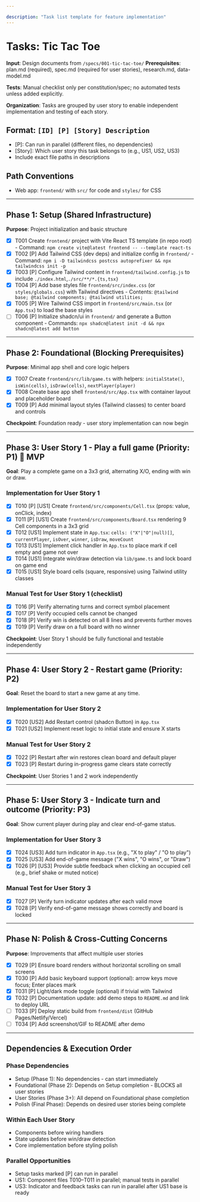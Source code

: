 ```yaml
---

description: "Task list template for feature implementation"
---
```


# Tasks: Tic Tac Toe

**Input**: Design documents from `/specs/001-tic-tac-toe/`
**Prerequisites**: plan.md (required), spec.md (required for user stories), research.md, data-model.md

**Tests**: Manual checklist only per constitution/spec; no automated tests unless added explicitly.

**Organization**: Tasks are grouped by user story to enable independent implementation and testing of each story.

## Format: `[ID] [P] [Story] Description`

- [P]: Can run in parallel (different files, no dependencies)
- [Story]: Which user story this task belongs to (e.g., US1, US2, US3)
- Include exact file paths in descriptions

## Path Conventions

- Web app: `frontend/` with `src/` for code and `styles/` for CSS

---

## Phase 1: Setup (Shared Infrastructure)

**Purpose**: Project initialization and basic structure

- [X] T001 Create `frontend/` project with Vite React TS template (in repo root)
      - Command: `npm create vite@latest frontend -- --template react-ts`
- [X] T002 [P] Add Tailwind CSS (dev deps) and initialize config in `frontend/`
      - Command: `npm i -D tailwindcss postcss autoprefixer && npx tailwindcss init -p`
- [X] T003 [P] Configure Tailwind content in `frontend/tailwind.config.js` to include `./index.html`,`./src/**/*.{ts,tsx}`
- [X] T004 [P] Add base styles file `frontend/src/index.css` (or `styles/globals.css`) with Tailwind directives
      - Contents: `@tailwind base; @tailwind components; @tailwind utilities;`
- [X] T005 [P] Wire Tailwind CSS import in `frontend/src/main.tsx` (or `App.tsx`) to load the base styles
- [ ] T006 [P] Initialize shadcn/ui in `frontend/` and generate a Button component
      - Commands: `npx shadcn@latest init -d && npx shadcn@latest add button`

---

## Phase 2: Foundational (Blocking Prerequisites)

**Purpose**: Minimal app shell and core logic helpers

- [X] T007 Create `frontend/src/lib/game.ts` with helpers: `initialState()`, `isWin(cells)`, `isDraw(cells)`, `nextPlayer(player)`
- [X] T008 Create base app shell `frontend/src/App.tsx` with container layout and placeholder board
- [X] T009 [P] Add minimal layout styles (Tailwind classes) to center board and controls

**Checkpoint**: Foundation ready - user story implementation can now begin

---

## Phase 3: User Story 1 - Play a full game (Priority: P1) 🎯 MVP

**Goal**: Play a complete game on a 3x3 grid, alternating X/O, ending with win or draw.

### Implementation for User Story 1

- [X] T010 [P] [US1] Create `frontend/src/components/Cell.tsx` (props: value, onClick, index)
- [X] T011 [P] [US1] Create `frontend/src/components/Board.tsx` rendering 9 Cell components in a 3x3 grid
- [X] T012 [US1] Implement state in `App.tsx`: `cells: ("X"|"O"|null)[]`, `currentPlayer`, `isOver`, `winner`, `isDraw`, `moveCount`
- [X] T013 [US1] Implement click handler in `App.tsx` to place mark if cell empty and game not over
- [X] T014 [US1] Integrate win/draw detection via `lib/game.ts` and lock board on game end
- [X] T015 [US1] Style board cells (square, responsive) using Tailwind utility classes

### Manual Test for User Story 1 (checklist)

- [X] T016 [P] Verify alternating turns and correct symbol placement
- [X] T017 [P] Verify occupied cells cannot be changed
- [X] T018 [P] Verify win is detected on all 8 lines and prevents further moves
- [X] T019 [P] Verify draw on a full board with no winner

**Checkpoint**: User Story 1 should be fully functional and testable independently

---

## Phase 4: User Story 2 - Restart game (Priority: P2)

**Goal**: Reset the board to start a new game at any time.

### Implementation for User Story 2

- [X] T020 [US2] Add Restart control (shadcn Button) in `App.tsx`
- [X] T021 [US2] Implement reset logic to initial state and ensure X starts

### Manual Test for User Story 2

- [X] T022 [P] Restart after win restores clean board and default player
- [X] T023 [P] Restart during in-progress game clears state correctly

**Checkpoint**: User Stories 1 and 2 work independently

---

## Phase 5: User Story 3 - Indicate turn and outcome (Priority: P3)

**Goal**: Show current player during play and clear end-of-game status.

### Implementation for User Story 3

- [X] T024 [US3] Add turn indicator in `App.tsx` (e.g., "X to play" / "O to play")
- [X] T025 [US3] Add end-of-game message ("X wins", "O wins", or "Draw")
- [X] T026 [P] [US3] Provide subtle feedback when clicking an occupied cell (e.g., brief shake or muted notice)

### Manual Test for User Story 3

- [X] T027 [P] Verify turn indicator updates after each valid move
- [X] T028 [P] Verify end-of-game message shows correctly and board is locked

---

## Phase N: Polish & Cross-Cutting Concerns

**Purpose**: Improvements that affect multiple user stories

- [X] T029 [P] Ensure board renders without horizontal scrolling on small screens
- [X] T030 [P] Add basic keyboard support (optional): arrow keys move focus; Enter places mark
- [X] T031 [P] Light/dark mode toggle (optional) if trivial with Tailwind
- [X] T032 [P] Documentation update: add demo steps to `README.md` and link to deploy URL
- [ ] T033 [P] Deploy static build from `frontend/dist` (GitHub Pages/Netlify/Vercel)
- [ ] T034 [P] Add screenshot/GIF to README after demo

---

## Dependencies & Execution Order

### Phase Dependencies

- Setup (Phase 1): No dependencies - can start immediately
- Foundational (Phase 2): Depends on Setup completion - BLOCKS all user stories
- User Stories (Phase 3+): All depend on Foundational phase completion
- Polish (Final Phase): Depends on desired user stories being complete

### Within Each User Story

- Components before wiring handlers
- State updates before win/draw detection
- Core implementation before styling polish

### Parallel Opportunities

- Setup tasks marked [P] can run in parallel
- US1: Component files T010–T011 in parallel; manual tests in parallel
- US3: Indicator and feedback tasks can run in parallel after US1 base is ready
